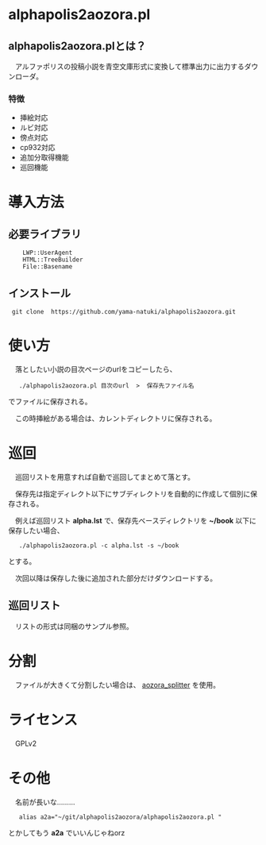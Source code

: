 alphapolis2aozora.pl
===============================

alphapolis2aozora.plとは？
-------------------------------

　アルファポリスの投稿小説を青空文庫形式に変換して標準出力に出力するダウンローダ。

### 特徴

- 挿絵対応
- ルビ対応
- 傍点対応
- cp932対応
- 追加分取得機能
- 巡回機能

# 導入方法

## 必要ライブラリ

```
    LWP::UserAgent
    HTML::TreeBuilder
    File::Basename
```

## インストール

`  git clone  https://github.com/yama-natuki/alphapolis2aozora.git `

# 使い方

　落としたい小説の目次ページのurlをコピーしたら、

`    ./alphapolis2aozora.pl 目次のurl  >  保存先ファイル名 `

でファイルに保存される。

　この時挿絵がある場合は、カレントディレクトリに保存される。

# 巡回

　巡回リストを用意すれば自動で巡回してまとめて落とす。

　保存先は指定ディレクト以下にサブディレクトリを自動的に作成して個別に保存される。

　例えば巡回リスト __alpha.lst__ で、保存先ベースディレクトリを __~/book__ 以下に保存したい場合、

`    ./alphapolis2aozora.pl -c alpha.lst -s ~/book `

とする。

　次回以降は保存した後に追加された部分だけダウンロードする。

## 巡回リスト

　リストの形式は同梱のサンプル参照。

# 分割

　ファイルが大きくて分割したい場合は、 [aozora_splitter](https://github.com/yama-natuki/aozora_splitter) を使用。

# ライセンス
　GPLv2

# その他

　名前が長いな………

`    alias a2a="~/git/alphapolis2aozora/alphapolis2aozora.pl " `

とかしてもう __a2a__ でいいんじゃねorz

